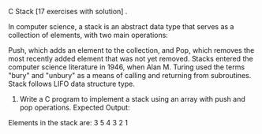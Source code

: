 C Stack [17 exercises with solution]
.

In computer science, a stack is an abstract data type that serves as a collection of elements, with two main operations:

Push, which adds an element to the collection, and
Pop, which removes the most recently added element that was not yet removed.
Stacks entered the computer science literature in 1946, when Alan M. Turing used the terms "bury" and "unbury" as a means of calling and returning from subroutines. Stack follows LIFO data structure type.

1. Write a C program to implement a stack using an array with push and pop operations.
Expected Output:

Elements in the stack are: 3 5 4 3 2 1 